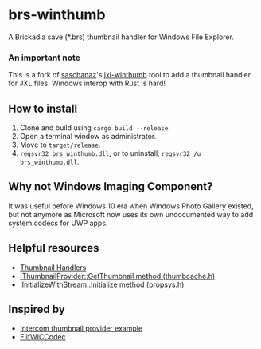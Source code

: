 # brs-winthumb

A Brickadia save (*.brs) thumbnail handler for Windows File Explorer.

### An important note

This is a fork of [saschanaz](https://github.com/saschanaz)'s [jxl-winthumb](https://github.com/saschanaz/jxl-winthumb) tool
to add a thumbnail handler for JXL files. Windows interop with Rust is hard!

## How to install

1. Clone and build using `cargo build --release`.
2. Open a terminal window as administrator.
3. Move to `target/release`.
4. `regsvr32 brs_winthumb.dll`, or to uninstall, `regsvr32 /u brs_winthumb.dll`.

## Why not Windows Imaging Component?

It was useful before Windows 10 era when Windows Photo Gallery existed, but not anymore as Microsoft now uses its own undocumented way to add system codecs for UWP apps.

## Helpful resources

* [Thumbnail Handlers](https://docs.microsoft.com/en-us/windows/win32/shell/thumbnail-providers)
* [IThumbnailProvider::GetThumbnail method (thumbcache.h)](https://docs.microsoft.com/en-us/windows/win32/api/thumbcache/nf-thumbcache-ithumbnailprovider-getthumbnail)
* [IInitializeWithStream::Initialize method (propsys.h)](https://docs.microsoft.com/en-us/windows/win32/api/propsys/nf-propsys-iinitializewithstream-initialize)

## Inspired by

* [Intercom thumbnail provider example](https://github.com/Rantanen/intercom/tree/88d6a3c0470150805740b75ed23ec15131ec7469/samples/thumbnail_provider)
* [FlifWICCodec](https://github.com/peirick/FlifWICCodec/)
